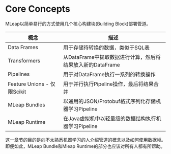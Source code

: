 # Core Concepts

MLeap以简单易行的方式使用几个核心构建块(Building Block)部署管道。

| 概念                 | 描述                         |
| ------------------- | -----------------------------|
| Data Frames  | 用于存储待转换的数据，类似于SQL表 |
| Transformers | 从DataFrame中提取数据进行计算，然后将结果放入新的DataFrame |
| Pipelines     |  用于对DataFrame执行一系列的转换操作 |
| Feature Unions - 仅限Scikit | 用于并行执行Pipeline操作，最后将结果合并 |
| MLeap Bundles | 以通用的JSON/Protobuf格式序列化存储机器学习Pipeline |
| MLeap Runtime | 在Java虚拟机中以轻量级的数据结构执行机器学习Pipeline |

这一章节的目的是向不太熟悉机器学习的人介绍管道的概念以及如何使用数据帧。即便如此，MLeap Bundle和Mleap Runtime的部分也应该对所有人都有所帮助。
